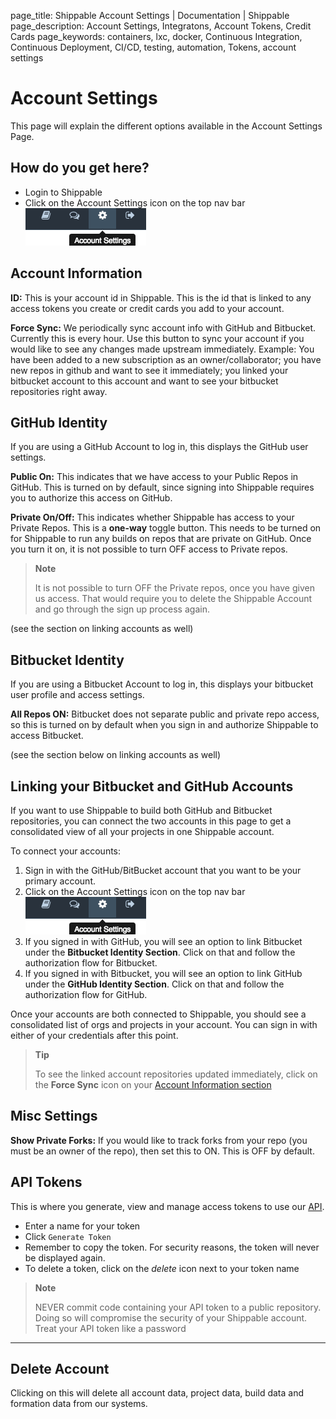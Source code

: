 page_title: Shippable Account Settings | Documentation | Shippable
page_description: Account Settings, Integratons, Account Tokens, Credit Cards
page_keywords: containers, lxc, docker, Continuous Integration, Continuous Deployment, CI/CD, testing, automation, Tokens, account settings

# Account Settings

This page will explain the different options available in the Account Settings Page.

## How do you get here?

- Login to Shippable
- Click on the Account Settings icon on the top nav bar
![account_settings](images/account_settings.gif)

## Account Information

**ID:** This is your account id in Shippable. This is the id that is linked to any access tokens you create or credit cards you add to your account.

**Force Sync:** We periodically sync account info with GitHub and Bitbucket. Currently this is every hour. Use this button to sync your account if you would like to see any changes made upstream immediately. Example: You have been added to a new subscription as an owner/collaborator; you have new repos in github and want to see it immediately; you linked your bitbucket account to this account and want to see your bitbucket repositories right away.

## GitHub Identity

If you are using a GitHub Account to log in, this displays the GitHub user settings.

**Public On:** This indicates that we have access to your Public Repos in GitHub. This is turned on by default, since signing into Shippable requires you to authorize this access on GitHub.

**Private On/Off:** This indicates whether Shippable has access to your Private Repos. This is a **one-way** toggle button. This needs to be turned on for Shippable to run any builds on repos that are private on GitHub. Once you turn it on, it is not possible to turn OFF access to Private repos.

> **Note**
>
> It is not possible to turn OFF the Private repos, once you have given us access. That would require you to delete the Shippable Account and go through the sign up process again.

(see the section on linking accounts as well)

## Bitbucket Identity

If you are using a Bitbucket Account to log in, this displays your bitbucket user profile and access settings.

**All Repos ON:** Bitbucket does not separate public and private repo access, so this is turned on by default when you sign in and authorize Shippable to access Bitbucket.

(see the section below on linking accounts as well)

## Linking your Bitbucket and GitHub Accounts

If you want to use Shippable to build both GitHub and Bitbucket repositories, you can connect the two accounts in this page to get a consolidated view of all your projects in one Shippable account.

To connect your accounts:

1. Sign in with the GitHub/BitBucket account that you want to be your primary account.
2. Click on the Account Settings icon on the top nav bar
![account_settings](images/account_settings.gif)
3. If you signed in with GitHub, you will see an option to link Bitbucket under the **Bitbucket Identity Section**. Click on that and follow the authorization flow for Bitbucket.
4. If you signed in with Bitbucket, you will see an option to link GitHub under the **GitHub Identity Section**. Click on that and follow the authorization flow for GitHub.

Once your accounts are both connected to Shippable, you should see a
consolidated list of orgs and projects in your account. You can sign in
with either of your credentials after this point.

> **Tip**
>
> To see the linked account repositories updated immediately, click on the **Force Sync** icon on your [Account Information section](account_settings/#account-information)

## Misc Settings

**Show Private Forks:** If you would like to track forks from your repo (you must be an owner of the repo), then set this to ON. This is OFF by default.

## API Tokens

This is where you generate, view and manage access tokens to use our [API](api.md).

- Enter a name for your token
- Click `Generate Token`
- Remember to copy the token. For security reasons, the token will never be displayed again.
- To delete a token, click on the _delete_ icon next to your token name

> **Note**
>
> NEVER commit code containing your API token to a public repository.
> Doing so will compromise the security of your Shippable account. Treat
> your API token like a password

*****

## Delete Account

Clicking on this will delete all account data, project data, build data and formation data from our systems.

